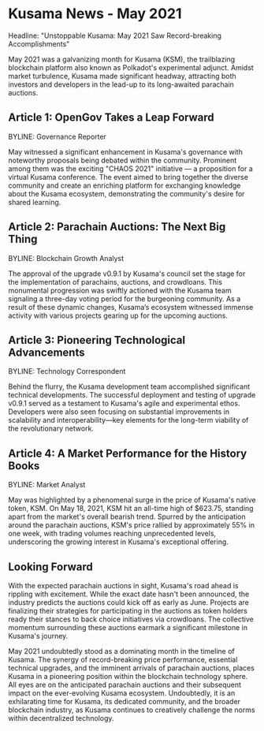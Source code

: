 # Kusama News - May 2021

Headline: "Unstoppable Kusama: May 2021 Saw Record-breaking Accomplishments"

May 2021 was a galvanizing month for Kusama (KSM), the trailblazing blockchain platform also known as Polkadot's experimental adjunct. Amidst market turbulence, Kusama made significant headway, attracting both investors and developers in the lead-up to its long-awaited parachain auctions.

## Article 1: OpenGov Takes a Leap Forward
BYLINE: Governance Reporter 

May witnessed a significant enhancement in Kusama's governance with noteworthy proposals being debated within the community. Prominent among them was the exciting "CHAOS 2021" initiative — a proposition for a virtual Kusama conference. The event aimed to bring together the diverse community and create an enriching platform for exchanging knowledge about the Kusama ecosystem, demonstrating the community's desire for shared learning. 

## Article 2: Parachain Auctions: The Next Big Thing 
BYLINE: Blockchain Growth Analyst 

The approval of the upgrade v0.9.1 by Kusama's council set the stage for the implementation of parachains, auctions, and crowdloans. This monumental progression was swiftly actioned with the Kusama team signaling a three-day voting period for the burgeoning community. As a result of these dynamic changes, Kusama’s ecosystem witnessed immense activity with various projects gearing up for the upcoming auctions.

## Article 3: Pioneering Technological Advancements
BYLINE: Technology Correspondent

Behind the flurry, the Kusama development team accomplished significant technical developments. The successful deployment and testing of upgrade v0.9.1 served as a testament to Kusama's agile and experimental ethos. Developers were also seen focusing on substantial improvements in scalability and interoperability—key elements for the long-term viability of the revolutionary network. 

## Article 4: A Market Performance for the History Books
BYLINE: Market Analyst

May was highlighted by a phenomenal surge in the price of Kusama's native token, KSM. On May 18, 2021, KSM hit an all-time high of $623.75, standing apart from the market's overall bearish trend. Spurred by the anticipation around the parachain auctions, KSM's price rallied by approximately 55% in one week, with trading volumes reaching unprecedented levels, underscoring the growing interest in Kusama's exceptional offering.

## Looking Forward

With the expected parachain auctions in sight, Kusama's road ahead is rippling with excitement. While the exact date hasn't been announced, the industry predicts the auctions could kick off as early as June. Projects are finalizing their strategies for participating in the auctions as token holders ready their stances to back choice initiatives via crowdloans. The collective momentum surrounding these auctions earmark a significant milestone in Kusama's journey. 

May 2021 undoubtedly stood as a dominating month in the timeline of Kusama. The synergy of record-breaking price performance, essential technical upgrades, and the imminent arrivals of parachain auctions, places Kusama in a pioneering position within the blockchain technology sphere. All eyes are on the anticipated parachain auctions and their subsequent impact on the ever-evolving Kusama ecosystem. Undoubtedly, it is an exhilarating time for Kusama, its dedicated community, and the broader blockchain industry, as Kusama continues to creatively challenge the norms within decentralized technology.
